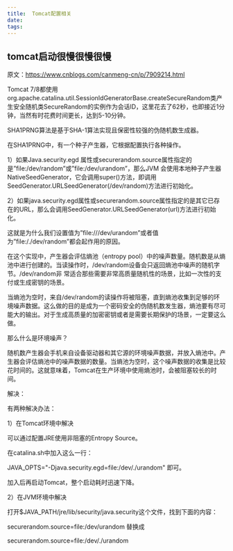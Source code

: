 ```yaml
---
title:  Tomcat配置相关
date: 
tags:
---
```


## tomcat启动很慢很慢很慢

原文：https://www.cnblogs.com/canmeng-cn/p/7909214.html

Tomcat 7/8都使用org.apache.catalina.util.SessionIdGeneratorBase.createSecureRandom类产生安全随机类SecureRandom的实例作为会话ID，这里花去了62秒，也即接近1分钟，当然有时花费时间更长，达到5-10分钟。

SHA1PRNG算法是基于SHA-1算法实现且保密性较强的伪随机数生成器。

在SHA1PRNG中，有一个种子产生器，它根据配置执行各种操作。

1）如果Java.security.egd 属性或securerandom.source属性指定的是”file:/dev/random”或”file:/dev/urandom”，那么JVM 会使用本地种子产生器NativeSeedGenerator，它会调用super()方法，即调用 SeedGenerator.URLSeedGenerator(/dev/random)方法进行初始化。

2）如果java.security.egd属性或securerandom.source属性指定的是其它已存在的URL，那么会调用SeedGenerator.URLSeedGenerator(url)方法进行初始化。

这就是为什么我们设置值为”file:///dev/urandom”或者值为”file:/./dev/random”都会起作用的原因。

在这个实现中，产生器会评估熵池（entropy pool）中的噪声数量。随机数是从熵池中进行创建的。当读操作时，/dev/random设备会只返回熵池中噪声的随机字节。/dev/random非 常适合那些需要非常高质量随机性的场景，比如一次性的支付或生成密钥的场景。

当熵池为空时，来自/dev/random的读操作将被阻塞，直到熵池收集到足够的环境噪声数据。这么做的目的是成为一个密码安全的伪随机数发生器，熵池要有尽可能大的输出。对于生成高质量的加密密钥或者是需要长期保护的场景，一定要这么做。

那么什么是环境噪声？

随机数产生器会手机来自设备驱动器和其它源的环境噪声数据，并放入熵池中。产生器会评估熵池中的噪声数据的数量。当熵池为空时，这个噪声数据的收集是比较花时间的。这就意味着，Tomcat在生产环境中使用熵池时，会被阻塞较长的时间。

解决：

有两种解决办法：

1）在Tomcat环境中解决

可以通过配置JRE使用非阻塞的Entropy Source。

在catalina.sh中加入这么一行：

JAVA_OPTS="-Djava.security.egd=file:/dev/./urandom"
即可。

加入后再启动Tomcat，整个启动耗时迅速下降。

2）在JVM环境中解决

打开$JAVA_PATH/jre/lib/security/java.security这个文件，找到下面的内容：

securerandom.source=file:/dev/urandom
替换成

securerandom.source=file:/dev/./urandom



